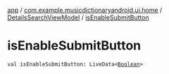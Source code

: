 [app](../../index.md) / [com.example.musicdictionaryandroid.ui.home](../index.md) / [DetailsSearchViewModel](index.md) / [isEnableSubmitButton](./is-enable-submit-button.md)

# isEnableSubmitButton

`val isEnableSubmitButton: LiveData<`[`Boolean`](https://kotlinlang.org/api/latest/jvm/stdlib/kotlin/-boolean/index.html)`>`